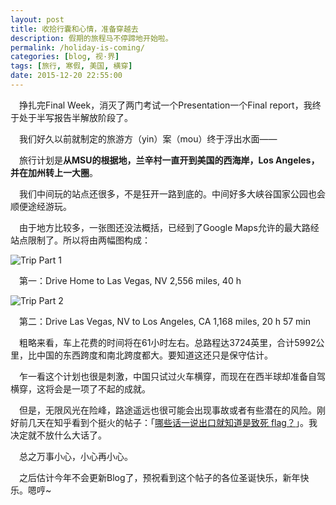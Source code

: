 ```yaml
---
layout: post
title: 收拾行囊和心情，准备穿越去
description: 假期的旅程马不停蹄地开始啦。
permalink: /holiday-is-coming/
categories: [blog, 视·界]
tags: [旅行, 寒假, 美国, 横穿]
date: 2015-12-20 22:55:00
--- 
```


　挣扎完Final Week，消灭了两门考试一个Presentation一个Final report，我终于处于半写报告半解放阶段了。

　我们好久以前就制定的旅游方（yin）案（mou）终于浮出水面——

　旅行计划是**从MSU的根据地，兰辛村一直开到美国的西海岸，Los Angeles，并在加州转上一大圈**。

　我们中间玩的站点还很多，不是狂开一路到底的。中间好多大峡谷国家公园也会顺便途经游玩。

　由于地方比较多，一张图还没法概括，已经到了Google Maps允许的最大路经站点限制了。所以将由两幅图构成：

![Trip Part 1](http://lanternd.qiniudn.com/Pic4Post/holiday-is-coming/lan-lv.jpg "Trip Part 1")

　第一：Drive Home to Las Vegas, NV 2,556 miles, 40 h

![Trip Part 2](http://lanternd.qiniudn.com/Pic4Post/holiday-is-coming/lv-la.jpg "Trip Part 2")

　第二：Drive Las Vegas, NV to Los Angeles, CA 1,168 miles, 20 h 57 min

　粗略来看，车上花费的时间将在61小时左右。总路程达3724英里，合计5992公里，比中国的东西跨度和南北跨度都大。要知道这还只是保守估计。

　乍一看这个计划也很是刺激，中国只试过火车横穿，而现在在西半球却准备自驾横穿，这将会是一项了不起的成就。

　但是，无限风光在险峰，路途遥远也很可能会出现事故或者有些潜在的风险。刚好前几天在知乎看到个挺火的帖子：「[哪些话一说出口就知道是致死 flag？](https://www.zhihu.com/question/33046488)」。我决定就不放什么大话了。

　总之万事小心，小心再小心。

　之后估计今年不会更新Blog了，预祝看到这个帖子的各位圣诞快乐，新年快乐。嗯哼~
